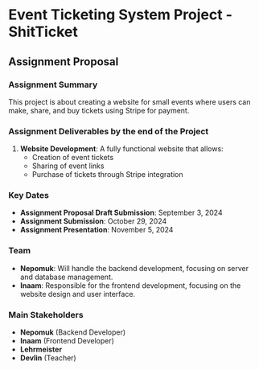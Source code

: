 # Event Ticketing System Project - ShitTicket

## Assignment Proposal

### Assignment Summary
This project is about creating a website for small events where users can make, share, and buy tickets using Stripe for payment.

### Assignment Deliverables by the end of the Project
1. **Website Development**: A fully functional website that allows:
   - Creation of event tickets
   - Sharing of event links
   - Purchase of tickets through Stripe integration

### Key Dates
- **Assignment Proposal Draft Submission**: September 3, 2024
- **Assignment Submission**: October 29, 2024
- **Assignment Presentation**: November 5, 2024

### Team
- **Nepomuk**: Will handle the backend development, focusing on server and database management.
- **Inaam**: Responsible for the frontend development, focusing on the website design and user interface.

### Main Stakeholders
- **Nepomuk** (Backend Developer)
- **Inaam** (Frontend Developer)
- **Lehrmeister** 
- **Devlin** (Teacher)
